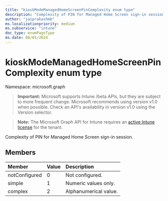 ```yaml
---
title: "kioskModeManagedHomeScreenPinComplexity enum type"
description: "Complexity of PIN for Managed Home Screen sign-in session."
author: "jaiprakashmb"
ms.localizationpriority: medium
ms.subservice: "intune"
doc_type: enumPageType
ms.date: 08/01/2024
---
```


# kioskModeManagedHomeScreenPinComplexity enum type

Namespace: microsoft.graph

> **Important:** Microsoft supports Intune /beta APIs, but they are subject to more frequent change. Microsoft recommends using version v1.0 when possible. Check an API's availability in version v1.0 using the Version selector.

> **Note:** The Microsoft Graph API for Intune requires an [active Intune license](https://go.microsoft.com/fwlink/?linkid=839381) for the tenant.

Complexity of PIN for Managed Home Screen sign-in session.

## Members
|Member|Value|Description|
|:---|:---|:---|
|notConfigured|0|Not configured.|
|simple|1|Numeric values only.|
|complex|2|Alphanumerical value.|